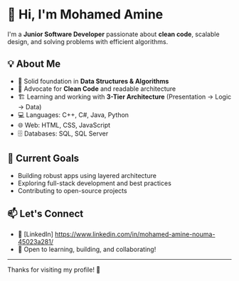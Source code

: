 # 👋 Hi, I'm Mohamed Amine 

I'm a **Junior Software Developer** passionate about **clean code**, scalable design, and solving problems with efficient algorithms.

## 💡 About Me
- 🔁 Solid foundation in **Data Structures & Algorithms**
- 🧼 Advocate for **Clean Code** and readable architecture
- 🏗️ Learning and working with **3-Tier Architecture** (Presentation → Logic → Data)
- 💻 Languages: C++, C#, Java, Python
- 🌐 Web: HTML, CSS, JavaScript
- 🗄️ Databases: SQL, SQL Server

## 🚀 Current Goals
- Building robust apps using layered architecture
- Exploring full-stack development and best practices
- Contributing to open-source projects

## 📫 Let's Connect
- 💼 [LinkedIn] https://www.linkedin.com/in/mohamed-amine-nouma-45023a281/
- 🤝 Open to learning, building, and collaborating!

---

Thanks for visiting my profile! 🙌
